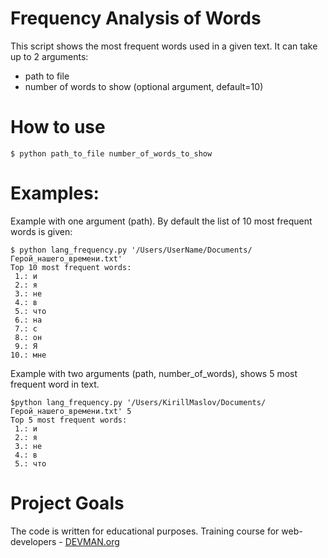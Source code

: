 # Frequency Analysis of Words

This script shows the most frequent words used in a given text.
It can take up to 2 arguments: 
* path to file
* number of words to show (optional argument, default=10)

# How to use
```
$ python path_to_file number_of_words_to_show
```

# Examples:

Example with one argument (path). 
By default the list of 10 most frequent words is given:
```
$ python lang_frequency.py '/Users/UserName/Documents/Герой_нашего_времени.txt'
Top 10 most frequent words:
 1.: и
 2.: я
 3.: не
 4.: в
 5.: что
 6.: на
 7.: с
 8.: он
 9.: Я
10.: мне
```

Example with two arguments (path, number_of_words), shows 5 most frequent word in text.
```
$python lang_frequency.py '/Users/KirillMaslov/Documents/Герой_нашего_времени.txt' 5
Top 5 most frequent words:
 1.: и
 2.: я
 3.: не
 4.: в
 5.: что
```

# Project Goals

The code is written for educational purposes. Training course for web-developers - [DEVMAN.org](https://devman.org)
